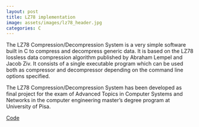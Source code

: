 ```yaml
---
layout: post
title: LZ78 implementation
image: assets/images/lz78_header.jpg
categories: C
---
```

The LZ78 Compression/Decompression System is a very simple software built in C to compress and decompress generic data. It is based on the LZ78 lossless data compression algorithm published by Abraham Lempel and Jacob Ziv. It consists of a single executable program which can be used both as compressor and decompressor depending on the command line options specified.

The LZ78 Compression/Decompression System has been developed as final project for the exam of Advanced Topics in Computer Systems and Networks in the computer engineering master’s degree program at University of Pisa. 

<a href="https://github.com/SteCicero/lz78" target="_blank" class="button icon fa-github">Code</a>
